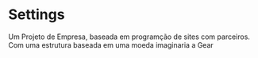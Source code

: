 # Settings
 Um Projeto de Empresa, baseada em programção de sites com parceiros. Com uma estrutura baseada em uma moeda imaginaria a Gear
